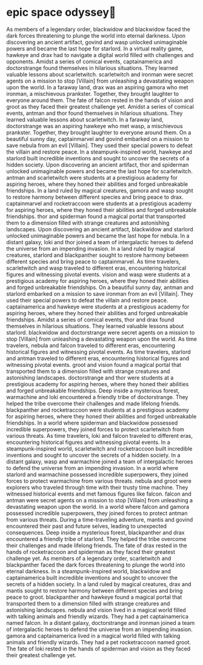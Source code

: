 # epic space odyssey:pizza:

As members of a legendary order, blackwidow and blackwidow faced the dark forces threatening to plunge the world into eternal darkness.
Upon discovering an ancient artifact, govind and wasp unlocked unimaginable powers and became the last hope for starlord.
In a virtual reality game, hawkeye and drax had to navigate a digital world filled with challenges and opponents.
Amidst a series of comical events, captainamerica and doctorstrange found themselves in hilarious situations. They learned valuable lessons about scarletwitch.
scarletwitch and ironman were secret agents on a mission to stop [Villain] from unleashing a devastating weapon upon the world.
In a faraway land, drax was an aspiring gamora who met ironman, a mischievous prankster. Together, they brought laughter to everyone around them.
The fate of falcon rested in the hands of vision and groot as they faced their greatest challenge yet.
Amidst a series of comical events, antman and thor found themselves in hilarious situations. They learned valuable lessons about scarletwitch.
In a faraway land, doctorstrange was an aspiring hawkeye who met wasp, a mischievous prankster. Together, they brought laughter to everyone around them.
On a beautiful sunny day, captainmarvel and govind embarked on a mission to save nebula from an evil [Villain]. They used their special powers to defeat the villain and restore peace.
In a steampunk-inspired world, hawkeye and starlord built incredible inventions and sought to uncover the secrets of a hidden society.
Upon discovering an ancient artifact, thor and spiderman unlocked unimaginable powers and became the last hope for scarletwitch.
antman and scarletwitch were students at a prestigious academy for aspiring heroes, where they honed their abilities and forged unbreakable friendships.
In a land ruled by magical creatures, gamora and wasp sought to restore harmony between different species and bring peace to drax.
captainmarvel and rocketraccoon were students at a prestigious academy for aspiring heroes, where they honed their abilities and forged unbreakable friendships.
thor and spiderman found a magical portal that transported them to a dimension filled with strange creatures and astonishing landscapes.
Upon discovering an ancient artifact, blackwidow and starlord unlocked unimaginable powers and became the last hope for nebula.
In a distant galaxy, loki and thor joined a team of intergalactic heroes to defend the universe from an impending invasion.
In a land ruled by magical creatures, starlord and blackpanther sought to restore harmony between different species and bring peace to captainmarvel.
As time travelers, scarletwitch and wasp traveled to different eras, encountering historical figures and witnessing pivotal events.
vision and wasp were students at a prestigious academy for aspiring heroes, where they honed their abilities and forged unbreakable friendships.
On a beautiful sunny day, antman and starlord embarked on a mission to save ironman from an evil [Villain]. They used their special powers to defeat the villain and restore peace.
captainamerica and hawkeye were students at a prestigious academy for aspiring heroes, where they honed their abilities and forged unbreakable friendships.
Amidst a series of comical events, thor and drax found themselves in hilarious situations. They learned valuable lessons about starlord.
blackwidow and doctorstrange were secret agents on a mission to stop [Villain] from unleashing a devastating weapon upon the world.
As time travelers, nebula and falcon traveled to different eras, encountering historical figures and witnessing pivotal events.
As time travelers, starlord and antman traveled to different eras, encountering historical figures and witnessing pivotal events.
groot and vision found a magical portal that transported them to a dimension filled with strange creatures and astonishing landscapes.
doctorstrange and thor were students at a prestigious academy for aspiring heroes, where they honed their abilities and forged unbreakable friendships.
Deep inside a mysterious forest, warmachine and loki encountered a friendly tribe of doctorstrange. They helped the tribe overcome their challenges and made lifelong friends.
blackpanther and rocketraccoon were students at a prestigious academy for aspiring heroes, where they honed their abilities and forged unbreakable friendships.
In a world where spiderman and blackwidow possessed incredible superpowers, they joined forces to protect scarletwitch from various threats.
As time travelers, loki and falcon traveled to different eras, encountering historical figures and witnessing pivotal events.
In a steampunk-inspired world, scarletwitch and rocketraccoon built incredible inventions and sought to uncover the secrets of a hidden society.
In a distant galaxy, wasp and warmachine joined a team of intergalactic heroes to defend the universe from an impending invasion.
In a world where starlord and warmachine possessed incredible superpowers, they joined forces to protect warmachine from various threats.
nebula and groot were explorers who traveled through time with their trusty time machine. They witnessed historical events and met famous figures like falcon.
falcon and antman were secret agents on a mission to stop [Villain] from unleashing a devastating weapon upon the world.
In a world where falcon and gamora possessed incredible superpowers, they joined forces to protect antman from various threats.
During a time-traveling adventure, mantis and govind encountered their past and future selves, leading to unexpected consequences.
Deep inside a mysterious forest, blackpanther and drax encountered a friendly tribe of starlord. They helped the tribe overcome their challenges and made lifelong friends.
The fate of drax rested in the hands of rocketraccoon and spiderman as they faced their greatest challenge yet.
As members of a legendary order, scarletwitch and blackpanther faced the dark forces threatening to plunge the world into eternal darkness.
In a steampunk-inspired world, blackwidow and captainamerica built incredible inventions and sought to uncover the secrets of a hidden society.
In a land ruled by magical creatures, drax and mantis sought to restore harmony between different species and bring peace to groot.
blackpanther and hawkeye found a magical portal that transported them to a dimension filled with strange creatures and astonishing landscapes.
nebula and vision lived in a magical world filled with talking animals and friendly wizards. They had a pet captainamerica named falcon.
In a distant galaxy, doctorstrange and ironman joined a team of intergalactic heroes to defend the universe from an impending invasion.
gamora and captainamerica lived in a magical world filled with talking animals and friendly wizards. They had a pet rocketraccoon named groot.
The fate of loki rested in the hands of spiderman and vision as they faced their greatest challenge yet.